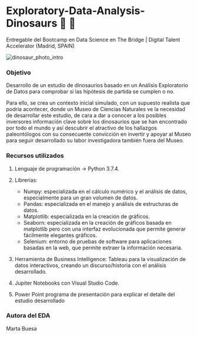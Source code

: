 # Exploratory-Data-Analysis-Dinosaurs :t-rex: 🦕
Entregable del Bootcamp en Data Science en The Bridge | Digital Talent Accelerator (Madrid, SPAIN)


![dinosaur_photo_intro]()
### Objetivo
Desarrollo de un estudio de dinosaurios basado en un Análisis Exploratorio de Datos para comprobar si las hipótesis de partida se cumplen o no.

Para ello, se crea un contexto inicial simulado, con un supuesto realista que podría acontecer, donde un Museo de Ciencias Naturales ve la necesidad de desarrollar este estudio, de cara a dar a conocer a los posibles inversores información clave sobre los dinosaurios que se han encontrado por todo el mundo y así descubrir el atractivo de los hallazgos paleontólogos con su consecuente convicción en invertir y apoyar al Museo para seguir desarrollado su labor investigadora también fuera del Museo.


### Recursos utilizados
1. Lenguaje de programación -> Python 3.7.4.

2. Librerias:
     * Numpy: especializada en el cálculo numérico y el análisis de datos, especialmente para un gran volumen de datos.
     * Pandas: especializada en el manejo y análisis de estructuras de datos.
     * Matplotlib: especializada en la creación de gráficos.
     * Seaborn: especializada en la creación de gráficos basada en matplotlib pero con una interfaz evolucionada que permite generar fácilmente elegantes gráficos.
     * Selenium: entorno de pruebas de software para aplicaciones basadas en la web, que permite extraer la información necesaria.

3. Herramienta de Business Intelligence: Tableau para la visualización de datos interactivos, creando un discurso/historia con el análisis desarrollado.

4. Jupiter Notebooks con Visual Studio Code.

5. Power Point programa de presentación para explicar el detalle del estudio desarrollado


### Autora del EDA
 Marta Buesa
 
 
